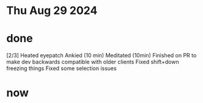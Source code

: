 # Thu Aug 29 2024

# done

[2/3] Heated eyepatch
Ankied (10 min)
Meditated (10min)
Finished on PR to make dev backwards compatible with older clients [](./2024-08-testing-ts.md)
Fixed shift+down freezing things
Fixed some selection issues

# now

